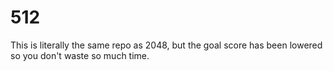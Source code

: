 # 512

This is literally the same repo as 2048, but the goal score has been lowered so you don't waste so much time.